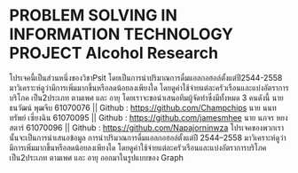 # PROBLEM SOLVING IN INFORMATION TECHNOLOGY PROJECT Alcohol Research
โปรเจคนี้เป็นส่วนหนึ่งของวิชาPsit
โดยเป็นการนำปริมาณการดื่มแอลกอฮอล์ตั้งแต่ปี2544-2558
มาวิเคราะห์ดูว่ามีการเพิ่มมากขึ้นหรือลดน้อยลงเพียงใด
โดยดูค่าใช้จ่ายแต่ละครัวเรือนและแบ่งอัตราการบริโภค
เป็น2ประเภท ตามเพศ และ อายุ
โดยเราจะขอนำเสนอทีมผู้จัดทำซึ่งมีทั้งหมด 3 คนดังนี้
นาย ธนวัฒน์ พุฒจีบ 61070076 || Github : https://github.com/Champchips
นาย นนททรัพย์ เซี่ยงฉิน 61070095 || Github : https://github.com/jamesmhee
นาย นภจร หยงสตาร์ 61070096 || Github : https://github.com/Napajorninwza
โปรเจคของพวกเรานั้นจะเป็นการนำเสนอข้อมูล การนำปริมาณการดื่มแอลกอฮอล์ตั้งแต่ปี 2544–2558 มาวิเคราะห์ดูว่ามีการเพิ่มมากขึ้นหรือลดน้อยลงเพียงใด โดยดูค่าใช้จ่ายแต่ละครัวเรือนและแบ่งอัตราการบริโภค เป็น2ประเภท ตามเพศ และ อายุ ออกมาในรูปแบบของ Graph
